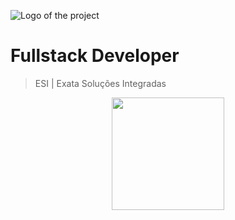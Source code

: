![Logo of the project](https://esiexata.com.br/wp-content/uploads/2021/10/Logo-positiva-horizontal-1024x234.png)

# Fullstack Developer
> ESI | Exata Soluções Integradas

<div align="center">
  <a href="https://github.com/jsrwell-esiexata">
  <img height="180em" src="https://github-readme-stats.vercel.app/api?username=jsrwell-esiexata&show_icons=true&theme=transparent&include_all_commits=true&count_private=true"/>
</div>
